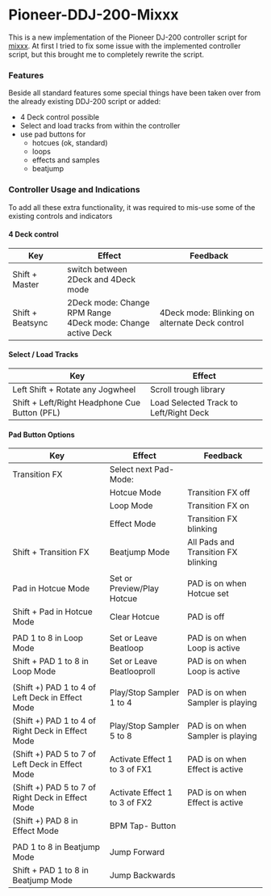 # Pioneer-DDJ-200-Mixxx

This is a new impĺementation of the Pioneer DJ-200 controller script for [mixxx](https://github.com/mixxxdj/mixxx). At first I tried to fix some issue with the implemented controller script, but this brought me to completely rewrite the script.

### Features

Beside all standard features some special things have been taken over from the already existing DDJ-200 script or added:

- 4 Deck control possible
- Select and load tracks from within the controller
- use pad buttons for
  - hotcues (ok, standard)
  - loops
  - effects and samples
  - beatjump

### Controller Usage and Indications

To add all these extra functionality, it was required to mis-use some of the existing controls and indicators

#### 4 Deck control

| Key              | Effect                                                          | Feedback                                       |
| ---------------- | --------------------------------------------------------------- | ---------------------------------------------- |
| Shift + Master   | switch between 2Deck and 4Deck mode                             |                                                |
| Shift + Beatsync | 2Deck mode: Change RPM Range<br/>4Deck mode: Change active Deck | 4Deck mode: Blinking on alternate Deck control |

#### Select / Load Tracks

| Key                                           | Effect                                 | 
| --------------------------------------------- | -------------------------------------- |
| Left Shift + Rotate any Jogwheel              | Scroll trough library                  |
| Shift + Left/Right Headphone Cue Button (PFL) | Load Selected Track to Left/Right Deck |

#### Pad Button Options

| Key                                               | Effect                        | Feedback                            |
| ------------------------------------------------- | ----------------------------- | ----------------------------------- |
| Transition FX                                     | Select next Pad-Mode:         |                                     |
|                                                   | Hotcue Mode                   | Transition FX off                   |
|                                                   | Loop Mode                     | Transition FX on                    |
|                                                   | Effect Mode                   | Transition FX blinking              |
| Shift + Transition FX                             | Beatjump Mode                 | All Pads and Transition FX blinking |
| | | |
| Pad in Hotcue Mode                                | Set or Preview/Play Hotcue    | PAD is on when Hotcue set           |
| Shift + Pad in Hotcue Mode                        | Clear Hotcue                  | PAD is off                          |
| | | |
| PAD 1 to 8 in Loop Mode                           | Set or Leave Beatloop         | PAD is on when Loop is active       |
| Shift + PAD 1 to 8 in Loop Mode                   | Set or Leave Beatlooproll     | PAD is on when Loop is active       |
| | | |
| (Shift +) PAD 1 to 4 of Left Deck in Effect Mode  | Play/Stop Sampler 1 to 4      | PAD is on when Sampler is playing   |
| (Shift +) PAD 1 to 4 of Right Deck in Effect Mode | Play/Stop Sampler 5 to 8      | PAD is on when Sampler is playing   |
| (Shift +) PAD 5 to 7 of Left Deck in Effect Mode  | Activate Effect 1 to 3 of FX1 | PAD is on when Effect is active     |
| (Shift +) PAD 5 to 7 of Right Deck in Effect Mode | Activate Effect 1 to 3 of FX2 | PAD is on when Effect is active     |
| (Shift +) PAD 8 in Effect Mode                    | BPM Tap- Button               |                                     |
| | | |
| PAD 1 to 8 in Beatjump Mode                       | Jump Forward                  |                                     |
| Shift + PAD 1 to 8 in Beatjump Mode               | Jump Backwards                |                                     |
